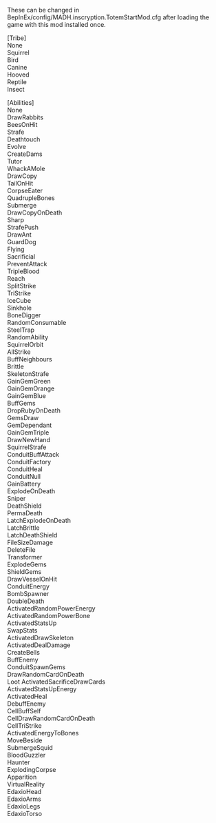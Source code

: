 These can be changed in BepInEx/config/MADH.inscryption.TotemStartMod.cfg after loading the game with this mod installed once.  
  
[Tribe]  
None  
Squirrel  
Bird  
Canine  
Hooved  
Reptile  
Insect  

[Abilities]  
None  
DrawRabbits  
BeesOnHit  
Strafe  
Deathtouch  
Evolve  
CreateDams  
Tutor  
WhackAMole  
DrawCopy  
TailOnHit  
CorpseEater  
QuadrupleBones  
Submerge  
DrawCopyOnDeath  
Sharp  
StrafePush  
DrawAnt  
GuardDog  
Flying  
Sacrificial  
PreventAttack  
TripleBlood  
Reach  
SplitStrike  
TriStrike  
IceCube  
Sinkhole  
BoneDigger  
RandomConsumable  
SteelTrap  
RandomAbility  
SquirrelOrbit  
AllStrike  
BuffNeighbours  
Brittle  
SkeletonStrafe  
GainGemGreen  
GainGemOrange  
GainGemBlue  
BuffGems  
DropRubyOnDeath  
GemsDraw  
GemDependant  
GainGemTriple  
DrawNewHand  
SquirrelStrafe  
ConduitBuffAttack  
ConduitFactory  
ConduitHeal  
ConduitNull  
GainBattery  
ExplodeOnDeath  
Sniper  
DeathShield  
PermaDeath  
LatchExplodeOnDeath  
LatchBrittle  
LatchDeathShield  
FileSizeDamage  
DeleteFile  
Transformer  
ExplodeGems  
ShieldGems  
DrawVesselOnHit  
ConduitEnergy  
BombSpawner  
DoubleDeath  
ActivatedRandomPowerEnergy  
ActivatedRandomPowerBone  
ActivatedStatsUp  
SwapStats  
ActivatedDrawSkeleton  
ActivatedDealDamage  
CreateBells  
BuffEnemy  
ConduitSpawnGems  
DrawRandomCardOnDeath  
Loot
ActivatedSacrificeDrawCards  
ActivatedStatsUpEnergy  
ActivatedHeal  
DebuffEnemy  
CellBuffSelf  
CellDrawRandomCardOnDeath  
CellTriStrike  
ActivatedEnergyToBones  
MoveBeside  
SubmergeSquid  
BloodGuzzler  
Haunter   
ExplodingCorpse  
Apparition  
VirtualReality  
EdaxioHead  
EdaxioArms  
EdaxioLegs  
EdaxioTorso  
